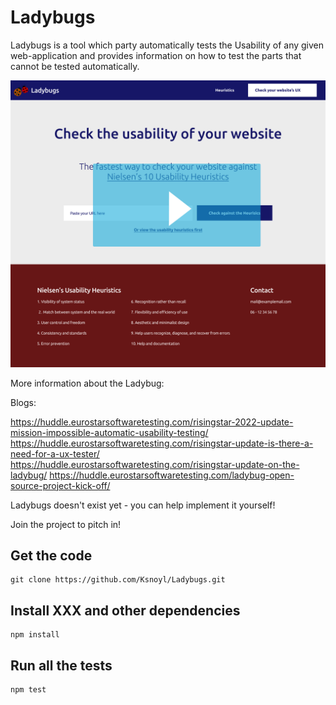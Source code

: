 # Ladybugs

Ladybugs is a tool which party automatically tests the Usability of any given web-application 
and provides information on how to test the parts that cannot be tested automatically.


[![Watch the video](prototype.png?image_play_button_size=2x&amp;image_crop_resized=960x540&amp;image_play_button=1&amp;image_play_button_color=54bbffe0)](https://youtu.be/-2Qu3AQvIZk)


More information about the Ladybug:

Blogs:

https://huddle.eurostarsoftwaretesting.com/risingstar-2022-update-mission-impossible-automatic-usability-testing/
https://huddle.eurostarsoftwaretesting.com/risingstar-update-is-there-a-need-for-a-ux-tester/
https://huddle.eurostarsoftwaretesting.com/risingstar-update-on-the-ladybug/
https://huddle.eurostarsoftwaretesting.com/ladybug-open-source-project-kick-off/

Ladybugs doesn't exist yet - you can help implement it yourself!

Join the project to pitch in!

## Get the code

    git clone https://github.com/Ksnoyl/Ladybugs.git


## Install XXX and other dependencies

    npm install


## Run all the tests

    npm test

